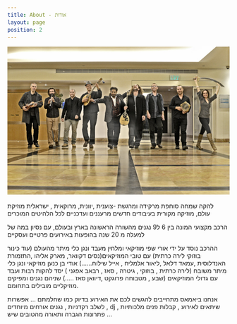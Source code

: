```yaml
---
title: About - אודות
layout: page
position: 2
---
```

![](assets/about.jpg)


להקה שמחה סוחפת מרקידה ומרגשת -צוענית ,יוונית, מרוקאית , ישראלית מוזיקת עולם, מוזיקה מקורית בעיבודים חדשים מרעננים ועדכניים לכל הלהיטים המוכרים

 הרכב מקצועי המונה בין 6 ל9 נגנים מהשורה הראשונה בארץ ובעולם, עם נסיון במה של למעלה מ 20 שנה בהופעות באירועים פרטיים ועסקיים

ההרכב נוסד על ידי אורי שפי מוזיקאי ומלחין מעבד ונגן כלי מיתר מהעולם (עוד כינור בוזוקי לירה כרתית) עם טובי המוזיקאים(נסים דקוואר, מארק אליהו ,התזמורת האנדלוסית ,עמאד דלאל ,ליאור אלמליח , אייל שילוח……)
אודי בן כנען  מוזיקאי  ונגן כלי מיתר משובח (לירה כרתית , בוזוקי , גיטרה , סאז , רבאב אפגני ) יסד להקות רבות ועבד עם גדולי המוזיקאים (שבע , מטבוחה פרוגקט ,דיוואן סאז …..)   שניהם נגנים ומפיקים מוזיקליים מובילים בתחומם.


אנחנו ביאמאס מתחייבים להגשים לכם את האירוע בדיוק כמו שחלמתם … 
   אפשרות לשלב רקדניות , נגנים אורחים מיוחדים ,  dj שיתאים לאירוע , קבלות פנים מלכותיות , פתרונות הגברה ותאורה מהטובים שיש …